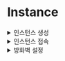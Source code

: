 # Instance

<details>
    <summary>인스턴스 생성</summary>

1. [리소스 실행] VM 인스턴스 생성 클릭
   ![Alt text](image/1.png)

<br/>

2. [이미지 및 구성] 이미지 변경 클릭
   ![Alt text](image/2.png)

<br/>

3. [이미지 선택] 서버 운영체제 고른 후 이미지 선택
   ![Alt text](image/3.png)

<br/>

4. [SSH키 추가] 서버에 접속할때 사용하기 위한 키 다운로드 (다시 발급받을 수 없으므로 파일을 관리해야함.)
   ![Alt text](image/4.png)

<br/>

5. [생성] 인스턴스 생성
   ![Alt text](image/5.png)

<br/>

6. [인스턴스] 기다리면 초록색으로 변경되고 구성이 완료됨.
   ![Alt text](image/6.png)

</details>

<details>
    <summary>인스턴스 접속</summary>

1. [모바엑스텀 설치](https://mobaxterm.mobatek.net/)
2. [세션] 새로운 세션 만들기 위해 세션 클릭
   ![Alt text](image2/1.png)

<br/>

3. [SSH] Remote host : 인스턴스 공용 IPv4 주소를 넣어주고, 인스턴스 생성하며 발급 받은 키 파일을 등록.
   ![Alt text](image2/2.png)

<br/>

4. [접속] 기본 로그인은 ubuntu.
   ![Alt text](image2/3.png)

</details>

<details>
    <summary>방화벽 설정</summary>

1. 서브넷 방화벽 해제를 위해 서브넷 접속
   ![Alt text](image3/1.png)

<br/>

4. 보안 목록 선택
   ![Alt text](image3/2.png)

<br/>

4. 신규 규칙 추가
   ![Alt text](image3/3.png)

<br/>

5. 서버간 라우팅 허용 규칙 추가
   ![Alt text](image3/4.png)

<br/>

6. 해당 서버에서 포트 열기 (ubuntu ver.24)

```ubuntu

# 해당 포트 열기 (맨 위에 해당 룰 추가하여 아래 룰 무력화 시키기)
sudo iptables -I INPUT 1 -p tcp --dport 6379 -j ACCEPT
sudo iptables -I INPUT 1 -p tcp -m multiport --dports 26379,80,443,8080,8081,8082,8083,8084,8085 -j ACCEPT # 범위로 열기 --dport 6370:6380


# 룰 확인하기
sudo iptables -L --line-numbers

# 재부팅 시에도 해당 룰 적용하기
sudo apt install iptables-persistent
sudo netfilter-persistent save


```

</details>
